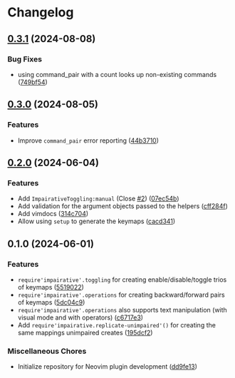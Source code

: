 # Changelog

## [0.3.1](https://github.com/idanarye/nvim-impairative/compare/v0.3.0...v0.3.1) (2024-08-08)


### Bug Fixes

* using command_pair with a count looks up non-existing commands ([749bf54](https://github.com/idanarye/nvim-impairative/commit/749bf54ae5f8e987a2f773bd5b4b27cb251a1eca))

## [0.3.0](https://github.com/idanarye/nvim-impairative/compare/v0.2.0...v0.3.0) (2024-08-05)


### Features

* Improve `command_pair` error reporting ([44b3710](https://github.com/idanarye/nvim-impairative/commit/44b3710513b0b3f106ca639b47031182dff6d629))

## [0.2.0](https://github.com/idanarye/nvim-impairative/compare/v0.1.0...v0.2.0) (2024-06-04)


### Features

* Add `ImpairativeToggling:manual` (Close [#2](https://github.com/idanarye/nvim-impairative/issues/2)) ([07ec54b](https://github.com/idanarye/nvim-impairative/commit/07ec54bc37895114ed463bb4004d7f960b0360a4))
* Add validation for the argument objects passed to the helpers ([cff284f](https://github.com/idanarye/nvim-impairative/commit/cff284f8223b98000dc1e20939385910596a1404))
* Add vimdocs ([314c704](https://github.com/idanarye/nvim-impairative/commit/314c7045faf7c804ef7564d7c5b5c04d8b29b1e5))
* Allow using `setup` to generate the keymaps ([cacd341](https://github.com/idanarye/nvim-impairative/commit/cacd341857d67ddab0bf8199bfd1e81cf8bd5952))

## 0.1.0 (2024-06-01)


### Features

* `require'impairative'.toggling` for creating enable/disable/toggle trios of keymaps ([5519022](https://github.com/idanarye/nvim-impairative/commit/551902281320e47b40aab43f0772bc2659d9b102))
* `require'impairative'.operations` for creating backward/forward pairs of keymaps ([5dc04c9](https://github.com/idanarye/nvim-impairative/commit/5dc04c92a2a63923efa036a83a9b9b290dcce11f))
* `require'impairative'.operations` also supports text manipulation (with visual mode and with operators) ([c6717e3](https://github.com/idanarye/nvim-impairative/commit/c6717e3c48a79b8d18291503c430f3404a2f4523))
* Add `require'impairative.replicate-unimpaired'()` for creating the same mappings unimpaired creates ([195dcf2](https://github.com/idanarye/nvim-impairative/commit/195dcf26ed63b65b28793abd1bbc0d717f94ce3d))


### Miscellaneous Chores

* Initialize repository for Neovim plugin development ([dd9fe13](https://github.com/idanarye/nvim-impairative/commit/dd9fe13c8dbf2990f769acfaa2e8f3a31ab7580a))
